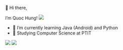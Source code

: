 👋 Hi there, 

I’m Quoc Hung!
![](https://komarev.com/ghpvc/?username=quochungbn&color=green)
- 🌱 I’m currently learning Java (Android) and Python
- 🔭 Studying Computer Science at PTIT

[![](https://github-readme-stats.vercel.app/api?username=quochungbn)](https://github.com/anuraghazra/github-readme-stats)
[![](https://github-readme-stats.vercel.app/api/top-langs/?username=quochungbn)](https://github.com/anuraghazra/github-readme-stats)



